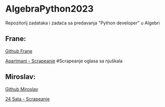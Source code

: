 # AlgebraPython2023

Repozitorij zadataka i zadaća sa predavanja "Python developer" u Algebri


## Frane:

[Github Frane]

[Apartmani - Scrapeanje]  #Scrapeanje oglasa sa njuškala


## Miroslav:

[Github Miroslav]

[24 Sata - Scrapeanje]












[Github Frane]: https://github.com/FraneCal
[Apartmani - Scrapeanje]: https://github.com/FraneCal/Apartment-Prices
[Github Miroslav]: https://github.com/mivos1
[24 Sata - Scrapeanje]: https://github.com/Damdjo/AlgebraPython2023/blob/master/Miroslav/bs_dz1_24sata_prosireno.py

      
  
